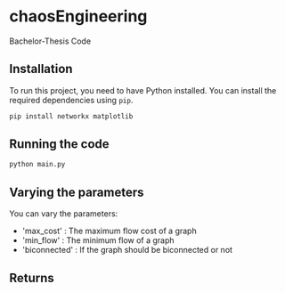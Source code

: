 # chaosEngineering
Bachelor-Thesis Code

## Installation

To run this project, you need to have Python installed. You can install the required dependencies using `pip`. 

```bash
pip install networkx matplotlib
```
## Running the code


```bash
python main.py
```

## Varying the parameters
You can vary the parameters:
- 'max_cost' : The maximum flow cost of a graph
- 'min_flow' : The minimum flow of a graph 
- 'biconnected' : If the graph should be biconnected or not

## Returns